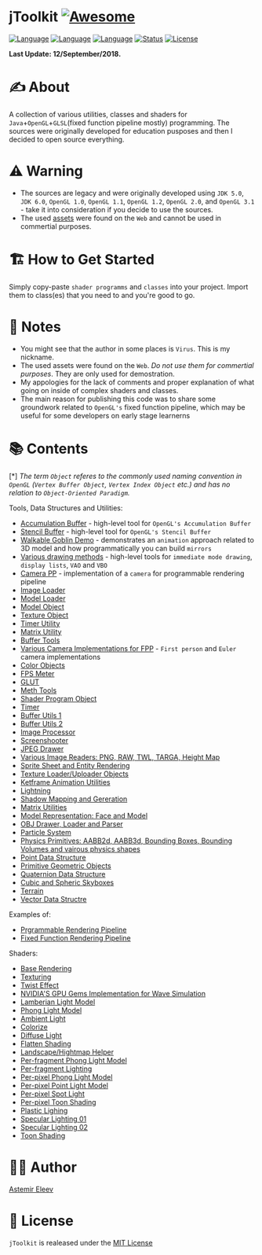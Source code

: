 # jToolkit  [![Awesome](https://cdn.rawgit.com/sindresorhus/awesome/d7305f38d29fed78fa85652e3a63e154dd8e8829/media/badge.svg)](https://github.com/sindresorhus/awesome)

[![Language](https://img.shields.io/badge/language-Java-orange.svg)]()
[![Language](https://img.shields.io/badge/language-OpenGL-blue.svg)]()
[![Language](https://img.shields.io/badge/shading%20language-GLSL-lightgray.svg)]()
[![Status](https://img.shields.io/badge/status-Legacy%20Code%20(2013)-green.svg)]()
[![License](https://img.shields.io/badge/licence-MIT-yellow.svg)]()

**Last Update: 12/September/2018.**

# ✍️ About 
A collection of various utilities, classes and shaders for `Java`+`OpenGL`+`GLSL`(fixed function pipeline mostly) programming.  The sources were originally developed for education pusposes and then I decided to open source everything.

# ⚠️ Warning
- The sources are legacy and were originally developed using `JDK 5.0`, `JDK 6.0`, `OpenGL 1.0`, `OpenGL 1.1`, `OpenGL 1.2`, `OpenGL 2.0`,  and `OpenGL 3.1` - take it into consideration if you decide to use the sources.
- The used [assets](https://github.com/jVirus/jToolkit/tree/master/res) were found on the `Web` and cannot be used in commertial purposes.

# 🏗 How to Get Started
Simply copy-paste `shader programms` and `classes` into your project. Import them to class(es) that you need to and you're good to go. 

# 📝 Notes
* You might see that the author in some places is `Virus`. This is my nickname.
* The used assets were found on the `Web`. *Do not use them for commertial purposes*. They are only used for demostration.
* My appologies for the lack of comments and proper explanation of what going on inside of complex shaders and classes.
* The main reason for publishing this code was to share some groundwork related to `OpenGL's` fixed function pipeline, which may be useful for some developers on early stage learnerns

# 📚 Contents
[*] *The term `Object` referes to the commonly used naming convention in `OpenGL` (`Vertex Buffer Object`, `Vertex Index Object` etc.) and has no relation to `Object-Oriented Paradigm`.*

Tools, Data Structures and Utilities:
- [Accumulation Buffer](https://github.com/jVirus/jToolkit/blob/master/src/tasks/AccumulationBuffer.java) - high-level tool for `OpenGL's Accumulation Buffer`
- [Stencil Buffer](https://github.com/jVirus/jToolkit/blob/master/src/tasks/StencilBuffer.java) - high-level tool for `OpenGL's Stencil Buffer`
- [Walkable Goblin Demo](https://github.com/jVirus/jToolkit/blob/master/src/tasks/WalkingGoblinDemo.java) - demonstrates an `animation` approach related to 3D model and how programmatically you can build `mirrors`
- [Various drawing methods](https://github.com/jVirus/jToolkit/blob/master/src/tasks/DrawingMethods.java) - high-level tools for `immediate mode drawing`, `display lists`, `VAO` and `VBO`
- [Camera PP](https://github.com/jVirus/jToolkit/blob/master/src/jToolkit4ProgPipeline/file/camera/Camera.java) - implementation of a `camera` for programmable rendering pipeline
- [Image Loader](https://github.com/jVirus/jToolkit/blob/master/src/jToolkit4ProgPipeline/file/loader/image/ImageLoader.java) 
- [Model Loader](https://github.com/jVirus/jToolkit/blob/master/src/jToolkit4ProgPipeline/file/loader/model/Loader.java)
- [Model Object](https://github.com/jVirus/jToolkit/blob/master/src/jToolkit4ProgPipeline/file/model/Model.java) 
- [Texture Object](https://github.com/jVirus/jToolkit/blob/master/src/jToolkit4ProgPipeline/file/texture/Texture.java) 
- [Timer Utility](https://github.com/jVirus/jToolkit/blob/master/src/jToolkit4ProgPipeline/file/utils/Timer.java)
- [Matrix Utility](https://github.com/jVirus/jToolkit/tree/master/src/jToolkit4ProgPipeline/file/utils/matrixStack)
- [Buffer Tools](https://github.com/jVirus/jToolkit/blob/master/src/jToolkit4ProgPipeline/file/utils/buffer/BufferTools.java)
- [Various Camera Implementations for FPP](https://github.com/jVirus/jToolkit/tree/master/src/jToolkit4FixedPipeline/camera) - `First person` and `Euler` camera implementations
- [Color Objects](https://github.com/jVirus/jToolkit/tree/master/src/jToolkit4FixedPipeline/color)
- [FPS Meter](https://github.com/jVirus/jToolkit/blob/master/src/jToolkit4FixedPipeline/common/FPSmeter.java)
- [GLUT](https://github.com/jVirus/jToolkit/blob/master/src/jToolkit4FixedPipeline/common/GLUT.java)
- [Meth Tools](https://github.com/jVirus/jToolkit/blob/master/src/jToolkit4FixedPipeline/common/MathTools.java)
- [Shader Program Object](https://github.com/jVirus/jToolkit/blob/master/src/jToolkit4FixedPipeline/common/ShaderProgram.java)
- [Timer](https://github.com/jVirus/jToolkit/blob/master/src/jToolkit4FixedPipeline/common/Timer.java)
- [Buffer Utils 1](https://github.com/jVirus/jToolkit/blob/master/src/jToolkit4FixedPipeline/common/BufferUtils1.java)
- [Buffer Utils 2](https://github.com/jVirus/jToolkit/blob/master/src/jToolkit4FixedPipeline/common/BufferUtils2.java)
- [Image Processor](https://github.com/jVirus/jToolkit/blob/master/src/jToolkit4FixedPipeline/image/ImgProcessor.java)
- [Screenshooter](https://github.com/jVirus/jToolkit/blob/master/src/jToolkit4FixedPipeline/image/Screenshoter.java)
- [JPEG Drawer](https://github.com/jVirus/jToolkit/blob/master/src/jToolkit4FixedPipeline/image/JpgDrawer.java)
- [Various Image Readers: PNG, RAW, TWL, TARGA, Height Map](https://github.com/jVirus/jToolkit/tree/master/src/jToolkit4FixedPipeline/image/reader)
- [Sprite Sheet and Entity Rendering](https://github.com/jVirus/jToolkit/tree/master/src/jToolkit4FixedPipeline/image/sprite)
- [Texture Loader/Uploader Objects](https://github.com/jVirus/jToolkit/tree/master/src/jToolkit4FixedPipeline/image/texture)
- [Ketframe Animation Utilities](https://github.com/jVirus/jToolkit/tree/master/src/jToolkit4FixedPipeline/keyframeanim)
- [Lightning](https://github.com/jVirus/jToolkit/blob/master/src/jToolkit4FixedPipeline/lighting/Lighting.java)
- [Shadow Mapping and Gereration](https://github.com/jVirus/jToolkit/blob/master/src/jToolkit4FixedPipeline/lighting/shadow/ShadowMap.java)
- [Matrix Utilities](https://github.com/jVirus/jToolkit/tree/master/src/jToolkit4FixedPipeline/matrix)
- [Model Representation: Face and Model](https://github.com/jVirus/jToolkit/tree/master/src/jToolkit4FixedPipeline/object/datastructure)
- [OBJ Drawer, Loader and Parser](https://github.com/jVirus/jToolkit/tree/master/src/jToolkit4FixedPipeline/object/instruments)
- [Particle System](https://github.com/jVirus/jToolkit/tree/master/src/jToolkit4FixedPipeline/particle)
- [Physics Primitives: AABB2d, AABB3d, Bounding Boxes, Bounding Volumes and vairous physics shapes](https://github.com/jVirus/jToolkit/tree/master/src/jToolkit4FixedPipeline/physics)
- [Point Data Structure](https://github.com/jVirus/jToolkit/tree/master/src/jToolkit4FixedPipeline/point)
- [Primitive Geometric Objects](https://github.com/jVirus/jToolkit/tree/master/src/jToolkit4FixedPipeline/primitives)
- [Quaternion Data Structure](https://github.com/jVirus/jToolkit/tree/master/src/jToolkit4FixedPipeline/quaterion)
- [Cubic and Spheric Skyboxes](https://github.com/jVirus/jToolkit/tree/master/src/jToolkit4FixedPipeline/skybox)
- [Terrain](https://github.com/jVirus/jToolkit/tree/master/src/jToolkit4FixedPipeline/terrain)
- [Vector Data Structre](https://github.com/jVirus/jToolkit/tree/master/src/jToolkit4FixedPipeline/vector)

Examples of:
- [Prgrammable Rendering Pipeline](https://github.com/jVirus/jToolkit/blob/master/src/main/ProgrammablePipeline.java)
- [Fixed Function Rendering Pipeline](https://github.com/jVirus/jToolkit/blob/master/src/main/FixedPipeline.java)

Shaders:
- [Base Rendering](https://github.com/jVirus/jToolkit/tree/master/shader%20programs/New%20shaders/Base)
- [Texturing](https://github.com/jVirus/jToolkit/tree/master/shader%20programs/New%20shaders/Base)
- [Twist Effect](https://github.com/jVirus/jToolkit/tree/master/shader%20programs/New%20shaders/Twist)
- [NVIDIA'S GPU Gems Implementation for Wave Simulation](https://github.com/jVirus/jToolkit/tree/master/shader%20programs/New%20shaders/Waves)
- [Lamberian Light Model](https://github.com/jVirus/jToolkit/tree/master/shader%20programs/Old%20shaders/Lambertian%20lighting)
- [Phong Light Model](https://github.com/jVirus/jToolkit/tree/master/shader%20programs/Old%20shaders/Phong%20lighting)
- [Ambient Light](https://github.com/jVirus/jToolkit/tree/master/shader%20programs/Old%20shaders/ambient%20lighting)
- [Colorize](https://github.com/jVirus/jToolkit/tree/master/shader%20programs/Old%20shaders/color%20setter)
- [Diffuse Light](https://github.com/jVirus/jToolkit/tree/master/shader%20programs/Old%20shaders/diffuse%20lighting)
- [Flatten Shading](https://github.com/jVirus/jToolkit/tree/master/shader%20programs/Old%20shaders/flatten)
- [Landscape/Hightmap Helper](https://github.com/jVirus/jToolkit/tree/master/shader%20programs/Old%20shaders/landscape)
- [Per-fragment Phong Light Model](https://github.com/jVirus/jToolkit/tree/master/shader%20programs/Old%20shaders/per%20fragment%20Phong%20lighting)
- [Per-fragment Lighting](https://github.com/jVirus/jToolkit/tree/master/shader%20programs/Old%20shaders/per%20fragment%20lighting)
- [Per-pixel Phong Light Model](https://github.com/jVirus/jToolkit/tree/master/shader%20programs/Old%20shaders/per%20pixel%20Phong%20lighting)
- [Per-pixel Point Light Model](https://github.com/jVirus/jToolkit/tree/master/shader%20programs/Old%20shaders/per%20pixel%20light%20point)
- [Per-pixel Spot Light](https://github.com/jVirus/jToolkit/tree/master/shader%20programs/Old%20shaders/per%20pixel%20spot%20light)
- [Per-pixel Toon Shading](https://github.com/jVirus/jToolkit/tree/master/shader%20programs/Old%20shaders/per%20vertex%20toon%20shading)
- [Plastic Lighing](https://github.com/jVirus/jToolkit/tree/master/shader%20programs/Old%20shaders/plastic%20lighting)
- [Specular Lighting 01](https://github.com/jVirus/jToolkit/tree/master/shader%20programs/Old%20shaders/specular%20lighting%20(00))
- [Specular Lighting 02](https://github.com/jVirus/jToolkit/tree/master/shader%20programs/Old%20shaders/specular%20lighting%20(01))
- [Toon Shading](https://github.com/jVirus/jToolkit/tree/master/shader%20programs/Old%20shaders/toon%20shading)

# 👨‍💻 Author
[Astemir Eleev](https://github.com/jVirus)

# 🔖 License
`jToolkit` is realeased under the [MIT License](https://github.com/jVirus/jToolkit/blob/master/LICENSE)
